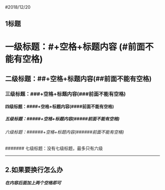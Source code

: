 #2018/12/20

## 1标题  
# 一级标题：#+空格+标题内容 (#前面不能有空格) 
## 二级标题：##+空格+标题内容(##前面不能有空格)
### 三级标题：###+空格+标题内容(###前面不能有空格)
#### 四级标题：####+空格+标题内容(####前面不能有空格)
##### 五级标题：#####+空格+标题内容(#####前面不能有空格)
###### 六级标题：######+空格+标题内容(######前面不能有空格)
####### 七级标题：没有七级标题，最多只有六级  

---  
## 2.如果要换行怎么办  
   ***在内容后面加上两个空格即可***

     